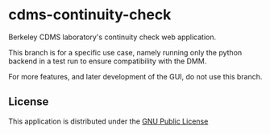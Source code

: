 # cdms-continuity-check
Berkeley CDMS laboratory's continuity check web application.

This branch is for a specific use case, namely running only the python backend in a test run to ensure compatibility with the DMM.

For more features, and later development of the GUI, do not use this branch.

## License

This application is distributed under the [GNU Public License](./LICENSE.md)
